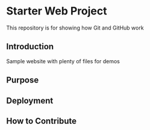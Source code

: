 # Starter Web Project

This repository is for showing how Git and GitHub work

## Introduction

Sample website with plenty of files for demos

## Purpose 

## Deployment

## How to Contribute 